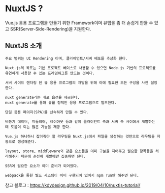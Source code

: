 # NuxtJS ?
Vue.js 응용 프로그램을 만들기 위한 Framework이며 뷰앱을 좀 더 손쉽게 만들 수 있고
SSR(Server-Side-Rendering)을 지원한다.

## NuxtJS 소개

```language
주요 범위는 UI Rendering 이며, 클라이언트/서버 배포를 추상화 한다.

Nuxt.js의 목표는 기본 프로젝트 베이스로 사용할 수 있으면 Node.js 기반의 프로젝트를 유연하게 사용할 수 있는 프레임워크를 만드는 것이다.

서버 사이드 렌더링 된 뷰 응용 프로그램의 개발을 위해 이에 필요한 모든 구성을 사전 설정한다.

nuxt generate라는 배포 옵션을 제공한다.
nuxt generate를 통해 뷰를 정적인 응용 프로그램으로 빌드한다.

단일 응용 페이지(SPA)를 신속하게 만들 수 있다.

비동기 데이터, 미들웨어, 레이아웃 등과 같이 클라이언트 측과 서버 측 사이에서 개발하는 데 도움이 되는 많은 기능을 제공 한다.

Vue.js 하나하나 잡아줘야 할 라우팅을 Nuxt.js에서 파일을 생성하는 것만으로 라우팅을 자동으로 생성해준다.

layout, store, middleware와 같은 요소들을 이미 구분을 지어주고 필요한 항목들을 처리해주기 때문에 순전히 개발에만 집중하면 된다.

SSR에 필요한 요소가 이미 준비가 되어있다.

webpack을 통한 빌드 시스템이 이미 구현되어 있어서 npm run만 해주면 된다.
```

참고 블로그 : https://kdydesign.github.io/2019/04/10/nuxtjs-tutorial/